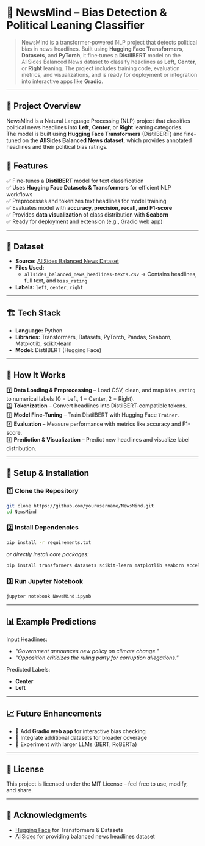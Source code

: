 # 📰 NewsMind – Bias Detection & Political Leaning Classifier

> NewsMind is a transformer‑powered NLP project that detects political bias in news headlines. 
> Built using **Hugging Face Transformers**, **Datasets**, and **PyTorch**, it fine‑tunes a **DistilBERT** model 
> on the AllSides Balanced News dataset to classify headlines as **Left**, **Center**, or **Right** leaning. 
> The project includes training code, evaluation metrics, and visualizations, and is ready for deployment or integration into interactive apps like **Gradio**.

---


## 📌 Project Overview
NewsMind is a Natural Language Processing (NLP) project that classifies political news headlines into **Left**, **Center**, or **Right** leaning categories.  
The model is built using **Hugging Face Transformers** (DistilBERT) and fine-tuned on the **AllSides Balanced News dataset**, which provides annotated headlines and their political bias ratings.

## 🎯 Features
✅ Fine-tunes a **DistilBERT** model for text classification  
✅ Uses **Hugging Face Datasets & Transformers** for efficient NLP workflows  
✅ Preprocesses and tokenizes text headlines for model training  
✅ Evaluates model with **accuracy, precision, recall, and F1-score**  
✅ Provides **data visualization** of class distribution with **Seaborn**  
✅ Ready for deployment and extension (e.g., Gradio web app)

---

## 📂 Dataset
- **Source:** [AllSides Balanced News Dataset](https://github.com/irgroup/Qbias)
- **Files Used:**
  - `allsides_balanced_news_headlines-texts.csv` → Contains headlines, full text, and `bias_rating`
- **Labels:** `left`, `center`, `right`

---

## 🏗️ Tech Stack
- **Language:** Python
- **Libraries:** Transformers, Datasets, PyTorch, Pandas, Seaborn, Matplotlib, scikit-learn
- **Model:** DistilBERT (Hugging Face)

---

## 📜 How It Works
1️⃣ **Data Loading & Preprocessing** – Load CSV, clean, and map `bias_rating` to numerical labels (0 = Left, 1 = Center, 2 = Right).  
2️⃣ **Tokenization** – Convert headlines into DistilBERT-compatible tokens.  
3️⃣ **Model Fine-Tuning** – Train DistilBERT with Hugging Face `Trainer`.  
4️⃣ **Evaluation** – Measure performance with metrics like accuracy and F1-score.  
5️⃣ **Prediction & Visualization** – Predict new headlines and visualize label distribution.

---

## 🚀 Setup & Installation

### 1️⃣ Clone the Repository
```bash
git clone https://github.com/yourusername/NewsMind.git
cd NewsMind
```

### 2️⃣ Install Dependencies
```bash
pip install -r requirements.txt
```
*or directly install core packages:*
```bash
pip install transformers datasets scikit-learn matplotlib seaborn accelerate
```

### 3️⃣ Run Jupyter Notebook
```bash
jupyter notebook NewsMind.ipynb
```

---

## 📊 Example Predictions
Input Headlines:
- *"Government announces new policy on climate change."*  
- *"Opposition criticizes the ruling party for corruption allegations."*  

Predicted Labels:
- **Center**
- **Left**

---

## 📈 Future Enhancements
- 🔹 Add **Gradio web app** for interactive bias checking  
- 🔹 Integrate additional datasets for broader coverage  
- 🔹 Experiment with larger LLMs (BERT, RoBERTa)

---

## 📜 License
This project is licensed under the MIT License – feel free to use, modify, and share.

---

## 🙌 Acknowledgments
- [Hugging Face](https://huggingface.co/) for Transformers & Datasets
- [AllSides](https://www.allsides.com/) for providing balanced news headlines dataset
